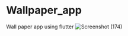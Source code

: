 # Wallpaper_app
Wall paper app using flutter
![Screenshot (174)](https://user-images.githubusercontent.com/79796871/159057170-c575eb34-c857-4186-92c3-6719e6b854f1.png)
